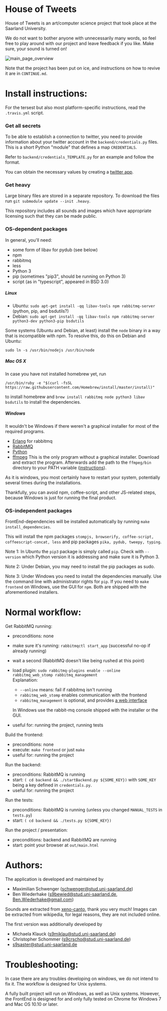 House of Tweets
===============

<!-- Do not change the first three lines; it is used by provide.sh to verify
     stuff.  Also, HTML comments need to stand alone. -->

House of Tweets is an art/computer science project that took place at the Saarland University.

We do not want to bother anyone with unnecessarily many words, so feel free to play around with our project and leave feedback if you like. Make sure, your sound is turned on!

![main_page_overview](https://github.com/Schwenger/House-Of-Tweets/blob/master/preview.png)

Note that the project has been put on ice,
and instructions on how to revive it are in `CONTINUE.md`.


Install instructions:
=====================

For the tersest but also most platform-specific instructions, read the `.travis.yml` script.


### Get all secrets

To be able to establish a connection to twitter, you need to provide information about your twitter account in the `backend/credentials.py` files. This is a short Python "module" that defines a map `CREDENTIALS`.

Refer to `backend/credentials_TEMPLATE.py` for an example and follow the format.

You can obtain the necessary values by creating a [twitter app](https://apps.twitter.com/).


### Get heavy

Large binary files are stored in a separate repository. To download the files run `git submodule update --init .heavy`. 

This repository includes all sounds and images which have appropriate licensing such that they can be made public.


### OS-dependent packages

In general, you'll need:
- some form of libav for pydub (see below)
- npm
- rabbitmq
- less
- Python 3
- pip (sometimes "pip3", should be running on Python 3)
- script (as in "typescript", appeared in BSD 3.0)

##### Linux
- Ubuntu: `sudo apt-get install -qq libav-tools npm rabbitmq-server` (python, pip, and bsdutils?)
- Debian: `sudo apt-get install -qq libav-tools npm rabbitmq-server python3-dev python3-pip bsdutils`

Some systems (Ubuntu and Debian, at least) install the `node` binary in
a way that is incompatible with npm.  To resolve this, do this on
Debian and Ubuntu:
```
sudo ln -s /usr/bin/nodejs /usr/bin/node
```

##### Mac OS X
In case you have not installed homebrew yet, run 
```
/usr/bin/ruby -e "$(curl -fsSL https://raw.githubusercontent.com/Homebrew/install/master/install)"
```
to install homebrew and `brew install rabbitmq node python3 libav bsdutils` to install the dependencies.

##### Windows
It wouldn't be Windows if there weren't a graphical installer for most of the required programs.
- [Erlang](http://www.erlang.org/downloads) for rabbitmq
- [RabbitMQ](https://www.rabbitmq.com/install-windows.html)
- [Python](https://www.python.org/downloads/windows/)
- [ffmpeg](https://ffmpeg.org/download.html) This is the only program without a graphical installer. Download and extract the program. Afterwards add the path to the `ffmpeg/bin` directory to your PATH variable ([instructions](http://stackoverflow.com/questions/23400030/windows-7-add-path)).

As it is windows, you most certainly have to restart your system, potentially several times during the installations.

Thankfully, you can avoid npm, coffee-script, and other JS-related steps, because Windows is just for running the final product.

### OS-independent packages

FrontEnd-dependencies will be installed automatically by running
`make install_dependencies`.

This will install the npm packages `stompjs, browserify, coffee-script, coffeescript-concat,
less` and pip packages `pika, pydub, tweepy, typing`.

Note 1: In Ubuntu the `pip3` package is simply called `pip`.
Check with `--version` which Python version it is addressing and make sure it is Python 3.

Note 2: Under Debian, you may need to install the pip packages as sudo.

Note 3: Under Windows you need to install the dependencies manually.
Use the command line with administrator rights for `pip`.
If you need to `make frontend` on Windows, use the GUI for `npm`.
Both are shipped with the aforementioned installers.

Normal workflow:
================

Get RabbitMQ running:
- preconditions: none
- make sure it's running: `rabbitmqctl start_app` (successful no-op if already running)
- wait a second (RabbitMQ doesn't like being rushed at this point)
- load plugin: `sudo rabbitmq-plugins enable --online rabbitmq_web_stomp rabbitmq_management`  
  Explanation:
    * `--online` means: fail if rabbitmq isn't running
    * `rabbitmq_web_stomp` enables communication with the frontend
    * `rabbitmq_management` is optional, and provides [a web interface](http://localhost:15672)
  
  In Windows use the rabbit-mq console shipped with the installer or the GUI.
- useful for: running the project, running tests
  
Build the frontend:
- preconditions: none
- execute: `make frontend` or just `make`
- useful for: running the project

Run the backend:
- preconditions: RabbitMQ is running
- start: `( cd backend && ./startBackend.py ${SOME_KEY})` with `SOME_KEY` being a key defined in `credentials.py`.
- useful for: running the project

Run the tests:
- preconditions: RabbitMQ is running (unless you changed `MANUAL_TESTS` in `tests.py`)
- start: `( cd backend && ./tests.py ${SOME_KEY})`

Run the project / presentation:
- preconditions: backend and RabbitMQ are running
- start: point your browser at `out/main.html`


Authors:
========

The application is developed and maintained by
* Maximilian Schwenger (schwenger@stud.uni-saarland.de)
* Ben Wiederhake (s9bewied@stud.uni-saarland.de, Ben.Wiederhake@gmail.com)

Sounds are extracted from [xeno-canto](http://www.xeno-canto.org/about/terms), thank you very much!
Images can be extracted from wikipedia, for legal reasons, they are not included online.

The first version was additionally developed by 
* Michaela Klauck (s9miklau@stud.uni-saarland.de)
* Christopher Schommer (s9crscho@stud.uni-saarland.de)
* s9saster@stud.uni-saarland.de

Troubleshooting:
================
In case there are any troubles developing on windows, we do not intend to fix it. The workflow is designed for Unix systems.

A fully built project will run on Windows, as well as Unix systems. However, the FrontEnd is designed for and only fully tested on Chrome for Windows 7 and Mac OS 10.10 or later.

